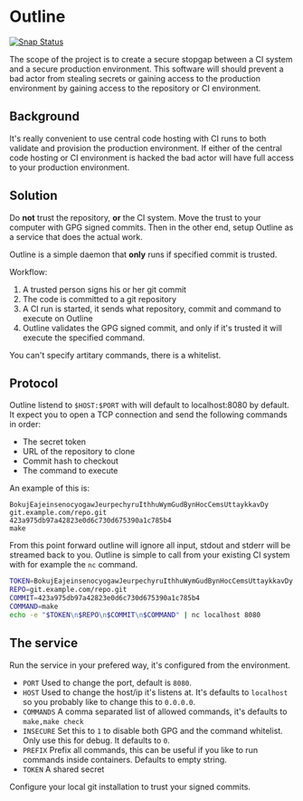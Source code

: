 # Outline

[![Snap Status](https://build.snapcraft.io/badge/nsg/outline-mirror.svg)](https://build.snapcraft.io/user/nsg/outline-mirror)

The scope of the project is to create a secure stopgap between a CI system and a secure
production environment. This software will should prevent a bad actor from stealing
secrets or gaining access to the production environment by gaining access to the
repository or CI environment.

## Background

It's really convenient to use central code hosting with CI runs to both validate and
provision the production environment. If either of the central code hosting or CI
environment is hacked the bad actor will have full access to your production environment.

## Solution

Do **not** trust the repository, **or** the CI system. Move the trust to your computer with GPG
signed commits. Then in the other end, setup Outline as a service that does the actual
work.

Outline is a simple daemon that **only** runs if specified commit is trusted.

Workflow:

1. A trusted person signs his or her git commit
2. The code is committed to a git repository
3. A CI run is started, it sends what repository, commit and command to execute on Outline
4. Outline validates the GPG signed commit, and only if it's trusted it will execute the specified command.

You can't specify artitary commands, there is a whitelist.

## Protocol

Outline listend to `$HOST:$PORT` with will default to localhost:8080 by default.
It expect you to open a TCP connection and send the following commands in order:

* The secret token
* URL of the repository to clone
* Commit hash to checkout
* The command to execute

An example of this is:

```
BokujEajeinsenocyogawJeurpechyruIthhuWymGudBynHocCemsUttaykkavDy
git.example.com/repo.git
423a975db97a42823e0d6c730d675390a1c785b4
make
```

From this point forward outline will ignore all input, stdout and stderr will be streamed back to you. Outline is simple to call from your existing CI system with for example the `nc` command.

```sh
TOKEN=BokujEajeinsenocyogawJeurpechyruIthhuWymGudBynHocCemsUttaykkavDy
REPO=git.example.com/repo.git
COMMIT=423a975db97a42823e0d6c730d675390a1c785b4
COMMAND=make
echo -e "$TOKEN\n$REPO\n$COMMIT\n$COMMAND" | nc localhost 8080
```

## The service

Run the service in your prefered way, it's configured from the environment.

* `PORT` Used to change the port, default is `8080`.
* `HOST` Used to change the host/ip it's listens at. It's defaults to `localhost` so you probably like to change this to `0.0.0.0`.
* `COMMANDS` A comma separated list of allowed commands, it's defaults to `make,make check`
* `INSECURE` Set this to `1` to disable both GPG and the command whitelist. Only use this for debug. It defaults to `0`.
* `PREFIX` Prefix all commands, this can be useful if you like to run commands inside containers. Defaults to empty string.
* `TOKEN` A shared secret

Configure your local git installation to trust your signed commits.
